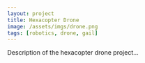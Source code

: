 ```yaml
---
layout: project
title: Hexacopter Drone
image: /assets/imgs/drone.png
tags: [robotics, drone, gail]
---
```


Description of the hexacopter drone project...
